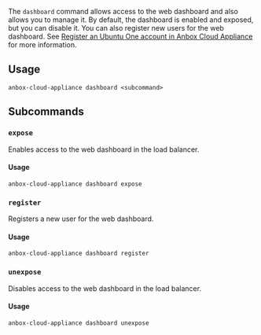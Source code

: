 The `dashboard` command allows access to the web dashboard and also allows you to manage it. By default, the dashboard is enabled and exposed, but you can disable it. You can also register new users for the web dashboard. See [Register an Ubuntu One account in Anbox Cloud Appliance](https://discourse.ubuntu.com/t/web-dashboard/20871#dashboard-access-appliance) for more information.

## Usage

    anbox-cloud-appliance dashboard <subcommand>

## Subcommands

### `expose`
Enables access to the web dashboard in the load balancer.

#### Usage

    anbox-cloud-appliance dashboard expose

### `register`
Registers a new user for the web dashboard.

#### Usage

    anbox-cloud-appliance dashboard register

### `unexpose`
Disables access to the web dashboard in the load balancer.

#### Usage

    anbox-cloud-appliance dashboard unexpose
